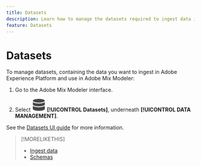 ```yaml
---
title: Datasets
description: Learn how to manage the datasets required to ingest data into Adobe Mix Modeler.
feature: Datasets
---
```


# Datasets

To manage datasets, containing the data you want to ingest in Adobe Experience Platform and use in Adobe Mix Modeler:

1. Go to the Adobe Mix Modeler interface.

1. Select ![Data](../assets/icons/Data.svg) **[!UICONTROL Datasets]**, underneath **[!UICONTROL DATA MANAGEMENT]**. 

See the [Datasets UI guide](https://experienceleague.adobe.com/docs/experience-platform/catalog/datasets/user-guide.html?lang=en) for more information.

>[!MORELIKETHIS]
>
>* [Ingest data](overview.md)
>* [Schemas](schemas.md)
